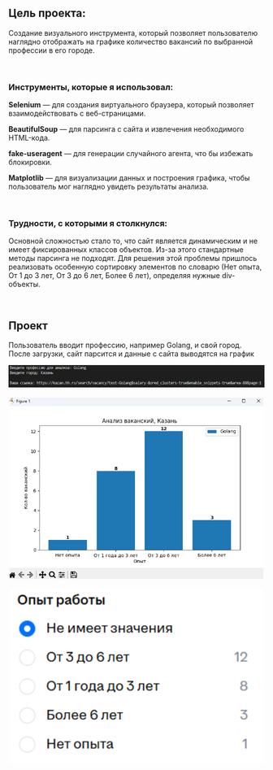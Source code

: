 <div>
    <h2> Цель проекта: </h2>
    <p>Создание визуального инструмента, который позволяет пользователю наглядно отображать на графике количество вакансий по выбранной профессии в его городе.</p>
</div>

<div><br>
  <h3> Инструменты, которые я использовал: </h3>
  <p><strong>Selenium</strong> — для создания виртуального браузера, который позволяет взаимодействовать с веб-страницами.</p>
  <p><strong>BeautifulSoup</strong> — для парсинга с сайта и извлечения необходимого HTML-кода.</p>
  <p><strong>fake-useragent</strong> — для генерации случайного агента, что бы избежать блокировки.</p>
  <p><strong>Matplotlib</strong> — для визуализации данных и построения графика, чтобы пользователь мог наглядно увидеть результаты анализа.</p>
</div>

<div><br>
    <h3> Трудности, с которыми я столкнулся: </h3>
    <p> Основной сложностью стало то, что сайт является динамическим и не имеет фиксированных классов объектов. Из-за этого стандартные методы парсинга не подходят. Для решения этой проблемы пришлось реализовать особенную сортировку элементов по словарю (Нет опыта, От 1 до 3 лет, От 3 до 6 лет, Более 6 лет), определяя нужные div-объекты. </p>
</div>

<div><br>
<h2> Проект </h2>
    <p> Пользователь вводит профессию, например Golang, и свой город. После загрузки, сайт парсится и данные с сайта выводятся на график </p>
    <div align="center">
        <img src="images/code.png" width="1500"><br><br>
        <img src="images/plot.png" width="500"><br><br>
        <img src="images/hh_site.png" width="500">
    </div>
</div>
